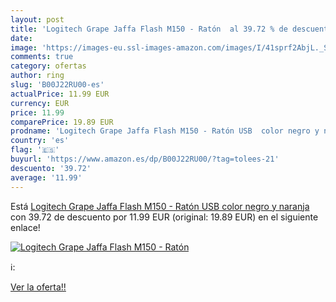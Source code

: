 ```yaml
---
layout: post
title: 'Logitech Grape Jaffa Flash M150 - Ratón  al 39.72 % de descuento'
date: 
image: 'https://images-eu.ssl-images-amazon.com/images/I/41sprf2AbjL._SL200_.jpg'
comments: true
category: ofertas
author: ring
slug: 'B00J22RU00-es'
actualPrice: 11.99 EUR
currency: EUR
price: 11.99
comparePrice: 19.89 EUR
prodname: 'Logitech Grape Jaffa Flash M150 - Ratón USB  color negro y naranja'
country: 'es'
flag: '🇪🇸'
buyurl: 'https://www.amazon.es/dp/B00J22RU00/?tag=tolees-21'
descuento: '39.72'
average: '11.99'
---
```


Está [Logitech Grape Jaffa Flash M150 - Ratón USB  color negro y naranja](https://www.amazon.es/dp/B00J22RU00/?tag=tolees-21) con 39.72 de descuento por 11.99 EUR (original: 19.89 EUR) en el siguiente enlace!

[![Logitech Grape Jaffa Flash M150 - Ratón ](https://images-eu.ssl-images-amazon.com/images/I/41sprf2AbjL._SL200_.jpg)](https://www.amazon.es/dp/B00J22RU00/?tag=tolees-21)

ℹ️:


[Ver la oferta!!](https://www.amazon.es/dp/B00J22RU00/?tag=tolees-21)
